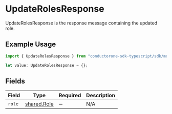 # UpdateRolesResponse

UpdateRolesResponse is the response message containing the updated role.

## Example Usage

```typescript
import { UpdateRolesResponse } from "conductorone-sdk-typescript/sdk/models/shared";

let value: UpdateRolesResponse = {};
```

## Fields

| Field                                             | Type                                              | Required                                          | Description                                       |
| ------------------------------------------------- | ------------------------------------------------- | ------------------------------------------------- | ------------------------------------------------- |
| `role`                                            | [shared.Role](../../../sdk/models/shared/role.md) | :heavy_minus_sign:                                | N/A                                               |
